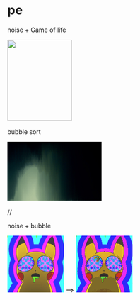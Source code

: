 # pe
noise + Game of life<p>
<img src = "misc/Untitled.gif" height="182" width="146" /><p>
bubble sort<p>
<img src = "misc/sad.gif" height="133" width="213" /><p>
/*<!--pixel movement<p>
<img src = "misc/s.gif" /><p>-->*/
<!--wave scan<p>
<img src = "misc/giphy.gif" height = "180" width="240"/> ==> <img src = "misc/wscan.gif" height = "180" width="240"/><p!-->
noise + bubble<p>
<img src = "misc/a1.png"/> ==> <img src = "misc/nb.gif"/><p>
